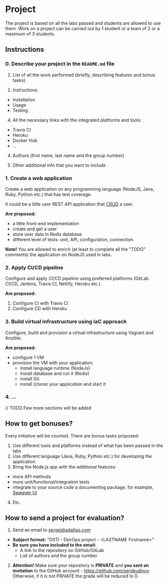 # Project

The project is based on all the labs passed and students are allowed to use them. Work on a project can be carried out by 1 student or a team of 2 or a maximum of 3 students.

## Instructions

### 0. Describe your project in the `README.md` file

1. List of all the work performed (briefly, describing features and bonus tasks).

2. Instructions:
  - Installation
  - Usage
  - Testing
  
4. All the necessary links with the integrated platforms and tools:
  - Travis CI
  - Heroku
  - Docker Hub
  - ...
  
4. Authors (first name, last name and the group number)

5. Other additional info that you want to include

### 1. Create a web application

Create a web application on any programming language (NodeJS, Java, Ruby, Python etc.) that has test coverage.

It could be a little user REST API application that [CRUD](https://en.wikipedia.org/wiki/Create,_read,_update_and_delete) a user.

**Are proposed:**

- a little front-end implementation
- create and get a user
- store user data in Redis database
- different level of tests: unit, API, configuration, connection.

**Note!** You are allowed to enrich (at least to complete all the "TODO" comments) the application on NodeJS used in labs.

### 2. Apply CI/CD pipeline 

Configure and apply CI/CD pipeline using preferred platforms (GitLab CI/CD, Jenkins, Travis CI, Netlify, Heroku etc.).

**Are proposed:**

1. Configure CI with Travis CI
2. Configure CD with Heroku

### 3. Build virtual infrastructure using IaC approach

Configure, build and provision a virtual infrastructure using Vagrant and Ansible.

**Are proposed:**

- configure 1 VM
- provision the VM with your application:
  - install language runtime (NodeJs)
  - install database and run it (Redis)
  - install Git
  - install (clone) your application and start it

### 4. ...

// TODO Few more sections will be added

## How to get bonuses?

Every initiative will be counted. There are bonus tasks proposed:

1. Use different tools and platforms instead of what has been passed in the labs 
2. Use different language (Java, Ruby, Python etc.) for developing the application
3. Bring the Node.js app with the additional features:
  - more API methods
  - more unit/functional/integration tests
  - integrate to your source code a documenting package, for example, [Swagger UI](https://www.npmjs.com/package/express-swagger-generator)
4. Etc. 

## How to send a project for evaluation?

1. Send an email to [sergei@adaltas.com](mailto:sergei@adaltas.com)

  - **Subject format:** "DSTI - DevOps project - \<LASTNAME Firstname\>"
  - **Be sure you have included to the email:**
    - A link to the repository on GitHub/GitLab
    - List of authors and the group number

2. **Attention!** Make sure your repository is **PRIVATE** and **you sent an invitation** to the GitHub account - https://github.com/sergkudinov. Otherwise, if it is not PRIVATE the grade will be reduced to 0.
